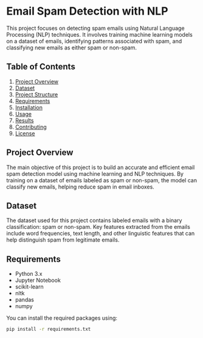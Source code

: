# Email Spam Detection with NLP

This project focuses on detecting spam emails using Natural Language Processing (NLP) techniques. It involves training machine learning models on a dataset of emails, identifying patterns associated with spam, and classifying new emails as either spam or non-spam.

## Table of Contents

1. [Project Overview](#project-overview)
2. [Dataset](#dataset)
3. [Project Structure](#project-structure)
4. [Requirements](#requirements)
5. [Installation](#installation)
6. [Usage](#usage)
7. [Results](#results)
8. [Contributing](#contributing)
9. [License](#license)

## Project Overview

The main objective of this project is to build an accurate and efficient email spam detection model using machine learning and NLP techniques. By training on a dataset of emails labeled as spam or non-spam, the model can classify new emails, helping reduce spam in email inboxes.

## Dataset

The dataset used for this project contains labeled emails with a binary classification: spam or non-spam. Key features extracted from the emails include word frequencies, text length, and other linguistic features that can help distinguish spam from legitimate emails.


## Requirements

- Python 3.x
- Jupyter Notebook
- scikit-learn
- nltk
- pandas
- numpy

You can install the required packages using:

```bash
pip install -r requirements.txt
